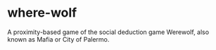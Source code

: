 # where-wolf
A proximity-based game of the social deduction game Werewolf, also known as Mafia or City of Palermo.
